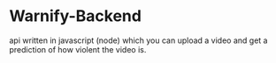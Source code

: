 # Warnify-Backend
api written in javascript (node)  which you can upload a video and get a prediction of how violent the video is.
